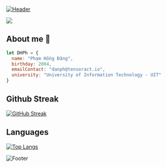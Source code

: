 [![Header](https://capsule-render.vercel.app/api?type=waving&color=5865F2&height=120&fontAlignY=25&section=header&fontAlign=25&animation=twinkling&text=Welcome%20to%20my%20GitHub%20profile!&fontSize=24&fontColor=fff)](#)

![](https://komarev.com/ghpvc/?username=DHPh)

## About me 👀
```javascript
let DHPh = {
  name: "Phạm Hồng Đăng",
  birthday: 2004,
  emailContact: "danph@tensoract.io",
  university: "University of Information Technology - UIT"
}
```

## Github Streak
[![GitHub Streak](http://github-readme-streak-stats.herokuapp.com?user=DHPh&theme=radical)](https://www.github.com/DHPh)


## Languages
[![Top Langs](https://github-readme-stats.vercel.app/api/top-langs/?username=DHPh&&langs_count=10&theme=radical&hide=html&layout=compact)](https://www.github.com/DHPh)



![Footer](https://capsule-render.vercel.app/api?type=waving&color=5865F2&height=120&fontAlignY=75&section=footer&fontAlign=25&animation=twinkling&text=That%27s%20all,%20have%20a%20good%20day!&fontSize=24&fontColor=fff)
